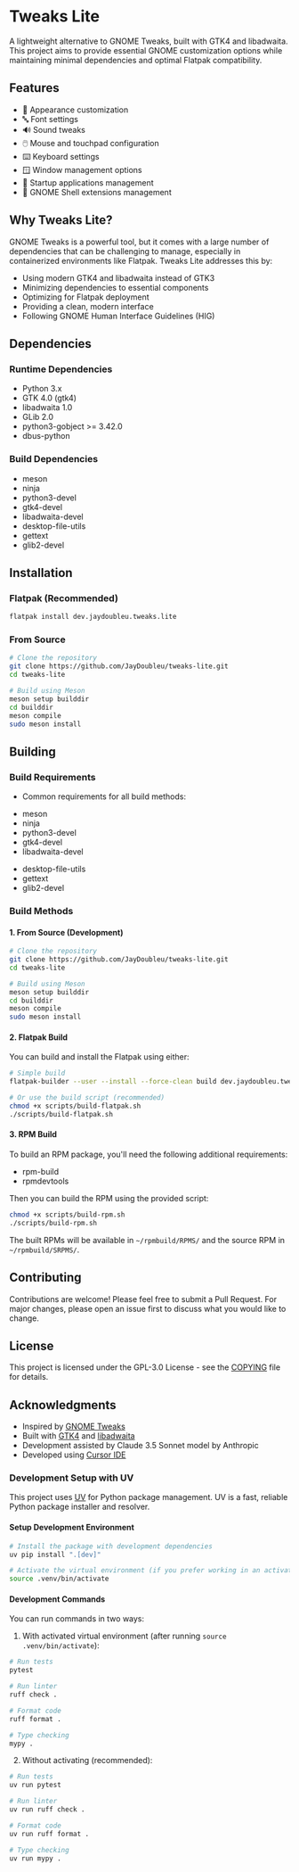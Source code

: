 # Tweaks Lite

A lightweight alternative to GNOME Tweaks, built with GTK4 and libadwaita. This project aims to provide essential GNOME customization options while maintaining minimal dependencies and optimal Flatpak compatibility.

## Features

- 🎨 Appearance customization
- 🔤 Font settings
- 🔊 Sound tweaks
- 🖱️ Mouse and touchpad configuration
- ⌨️ Keyboard settings
- 🪟 Window management options
- 🚀 Startup applications management
- 🧩 GNOME Shell extensions management

## Why Tweaks Lite?

GNOME Tweaks is a powerful tool, but it comes with a large number of dependencies that can be challenging to manage, especially in containerized environments like Flatpak. Tweaks Lite addresses this by:

- Using modern GTK4 and libadwaita instead of GTK3
- Minimizing dependencies to essential components
- Optimizing for Flatpak deployment
- Providing a clean, modern interface
- Following GNOME Human Interface Guidelines (HIG)

## Dependencies

### Runtime Dependencies
- Python 3.x
- GTK 4.0 (gtk4)
- libadwaita 1.0
- GLib 2.0
- python3-gobject >= 3.42.0
- dbus-python

### Build Dependencies
- meson
- ninja
- python3-devel
- gtk4-devel
- libadwaita-devel
- desktop-file-utils
- gettext
- glib2-devel

## Installation

### Flatpak (Recommended)
```bash
flatpak install dev.jaydoubleu.tweaks.lite
```

### From Source
```bash
# Clone the repository
git clone https://github.com/JayDoubleu/tweaks-lite.git
cd tweaks-lite

# Build using Meson
meson setup builddir
cd builddir
meson compile
sudo meson install
```

## Building

### Build Requirements
+ Common requirements for all build methods:
- meson
- ninja
- python3-devel
- gtk4-devel
- libadwaita-devel
+ desktop-file-utils
+ gettext
+ glib2-devel

### Build Methods

#### 1. From Source (Development)
```bash
# Clone the repository
git clone https://github.com/JayDoubleu/tweaks-lite.git
cd tweaks-lite

# Build using Meson
meson setup builddir
cd builddir
meson compile
sudo meson install
```

#### 2. Flatpak Build
You can build and install the Flatpak using either:

```bash
# Simple build
flatpak-builder --user --install --force-clean build dev.jaydoubleu.tweaks.lite.json

# Or use the build script (recommended)
chmod +x scripts/build-flatpak.sh
./scripts/build-flatpak.sh
```

#### 3. RPM Build
To build an RPM package, you'll need the following additional requirements:
- rpm-build
- rpmdevtools

Then you can build the RPM using the provided script:
```bash
chmod +x scripts/build-rpm.sh
./scripts/build-rpm.sh
```

The built RPMs will be available in `~/rpmbuild/RPMS/` and the source RPM in `~/rpmbuild/SRPMS/`.

## Contributing

Contributions are welcome! Please feel free to submit a Pull Request. For major changes, please open an issue first to discuss what you would like to change.

## License

This project is licensed under the GPL-3.0 License - see the [COPYING](COPYING) file for details.

## Acknowledgments

- Inspired by [GNOME Tweaks](https://gitlab.gnome.org/GNOME/gnome-tweaks)
- Built with [GTK4](https://gtk.org/) and [libadwaita](https://gnome.pages.gitlab.gnome.org/libadwaita/)
- Development assisted by Claude 3.5 Sonnet model by Anthropic
- Developed using [Cursor IDE](https://cursor.so/) 

### Development Setup with UV

This project uses [UV](https://github.com/astral-sh/uv) for Python package management. UV is a fast, reliable Python package installer and resolver.

#### Setup Development Environment
```bash
# Install the package with development dependencies
uv pip install ".[dev]"

# Activate the virtual environment (if you prefer working in an activated environment)
source .venv/bin/activate
```

#### Development Commands

You can run commands in two ways:

1. With activated virtual environment (after running `source .venv/bin/activate`):
```bash
# Run tests
pytest

# Run linter
ruff check .

# Format code
ruff format .

# Type checking
mypy .
```

2. Without activating (recommended):
```bash
# Run tests
uv run pytest

# Run linter
uv run ruff check .

# Format code
uv run ruff format .

# Type checking
uv run mypy .
```